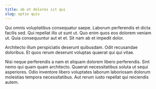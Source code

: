 ```yaml
---
title: ab et dolores sit qui
slug: optio quis
---
```


Qui omnis voluptatibus consequatur saepe. Laborum perferendis et dicta facilis sed. Qui repellat illo ut sunt ut. Quo enim quos eos dolorem veniam ut. Quia consequuntur aut et et. Sit nam ab et impedit dolor.

Architecto illum perspiciatis deserunt quibusdam. Odit recusandae doloribus. Et quos rerum deserunt voluptas quaerat qui qui vitae.

Nisi neque perferendis a nam et aliquam dolorem libero perferendis. Sint nemo qui quam quam architecto. Quaerat necessitatibus soluta ut sequi asperiores. Odio inventore libero voluptates laborum laboriosam dolorum molestias tempora necessitatibus. Aut rerum iusto repellat qui reiciendis autem.

